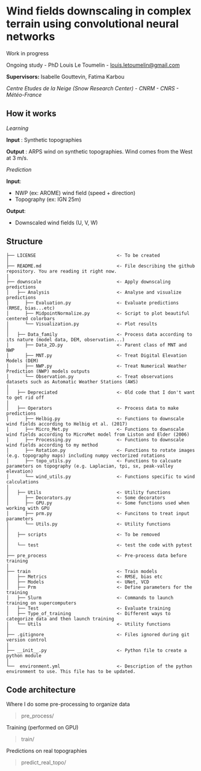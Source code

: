 # Wind fields downscaling in complex terrain using convolutional neural networks

Work in progress

Ongoing study - PhD Louis Le Toumelin - louis.letoumelin@gmail.com

**Supervisors:** Isabelle Gouttevin, Fatima Karbou

*Centre Etudes de la Neige (Snow Research Center) - CNRM - CNRS  - Météo-France*


## How it works

*Learning*

**Input** : Synthetic topographies

**Output** : ARPS wind on synthetic topographies. Wind comes from the West at 3 m/s.

*Prediction*

**Input**:  
- NWP (ex: AROME) wind field (speed + direction)
- Topography (ex: IGN 25m)

**Output**:  
- Downscaled wind fields (U, V, W)


## Structure

```
├── LICENSE                              <- To be created
│
├── README.md                            <- File describing the github repository. You are reading it right now.
│
├── downscale                            <- Apply downscaling predictions 
│   ├── Analysis                         <- Analyse and visualize predictions
│      ├── Evaluation.py                 <- Evaluate predictions (RMSE, bias...etc)
│      ├── MidpointNormalize.py          <- Script to plot beautiful centered colorbars
│      └── Visualization.py              <- Plot results
│
│   ├── Data_family                      <- Process data according to its nature (model data, DEM, observation...)
│      ├── Data_2D.py                    <- Parent class of MNT and NWP
│      ├── MNT.py                        <- Treat Digital Elevation Models (DEM)
│      ├── NWP.py                        <- Treat Numerical Weather Prediction (NWP) models outputs 
│      └── Observation.py                <- Treat observations datasets such as Automatic Weather Stations (AWS)
│
│   ├── Depreciated                      <- Old code that I don't want to get rid off 
│
│   ├── Operators                        <- Process data to make predictions
│      ├── Helbig.py                     <- Functions to downscale wind fields according to Helbig et al. (2017)
│      ├── Micro_Met.py                  <- Functions to downscale wind fields according to MicroMet model from Liston and Elder (2006)
│      ├── Processing.py                 <- Functions to downscale wind fields according to my method
│      ├── Rotation.py                   <- Functions to rotate images (e.g. topography maps) including numpy vectorized rotations
│      ├── topo_utils.py                 <- Functions to calcuate parameters on topography (e.g. Laplacian, tpi, sx, peak-valley elevation)
│      └── wind_utils.py                 <- Functions specific to wind calculations
│
│   ├── Utils                            <- Utility functions
│      ├── Decorators.py                 <- Some decorators
│      ├── GPU.py                        <- Some functions used when working with GPU
│      ├── prm.py                        <- Funcitons to treat input parameters
│      └── Utils.py                      <- Utility functions
│
│   ├── scripts                          <- To be removed
│
│   └── test                             <- test the code with pytest
│
├── pre_process                          <- Pre-process data before training
│
├── train                                <- Train models
│   ├── Metrics                          <- RMSE, bias etc
│   ├── Models                           <- UNet, VCD
│   ├── Prm                              <- Define parameters for the training
│   ├── Slurm                            <- Commands to launch training on supercomputers
│   ├── Test                             <- Evaluate training
│   ├── Type_of_training                 <- Different ways to categorize data and then launch training
│   └── Utils                            <- Utility functions
│
├── .gitignore                           <- Files ignored during git version control
│
├── __init__.py                          <- Python file to create a python module
│
└──  environment.yml                     <- Description of the python environment to use. This file has to be updated.
```


## Code architecture

Where I do some pre-processing to organize data
> pre_process/

Training (performed on GPU)

> train/

Predictions on real topographies

> predict_real_topo/


